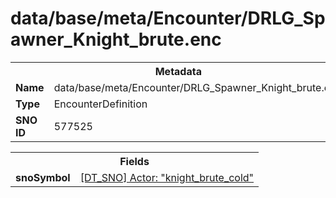 <h1>data/base/meta/Encounter/DRLG_Spawner_Knight_brute.enc</h1><table><tr><th colspan="100%">Metadata</th></tr><tr><td><b>Name</b></td><td>data/base/meta/Encounter/DRLG_Spawner_Knight_brute.enc</td></tr><tr><td><b>Type</b></td><td>EncounterDefinition</td></tr><tr><td><b>SNO ID</b></td><td>577525</td></tr></table>

<table><tr><th colspan="100%">Fields</th></tr><tr><td><b>snoSymbol</b></td><td><a href="..\Actor\knight_brute_cold.acr">[DT_SNO] Actor: "knight_brute_cold"</a></td></tr></table>


